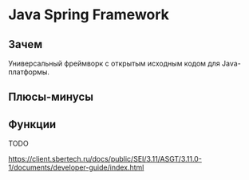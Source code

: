 # Java Spring Framework

## Зачем

Универсальный фреймворк с открытым исходным кодом для Java-платформы.

## Плюсы-минусы

## Функции

TODO

<https://client.sbertech.ru/docs/public/SEI/3.11/ASGT/3.11.0-1/documents/developer-guide/index.html>

